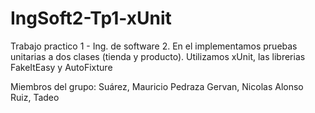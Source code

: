 # IngSoft2-Tp1-xUnit
Trabajo practico 1 - Ing. de software 2. En el implementamos pruebas unitarias a dos clases (tienda y producto). Utilizamos xUnit, las librerias FakeItEasy y AutoFixture

Miembros del grupo:
  Suárez, Mauricio
  Pedraza Gervan, Nicolas
  Alonso Ruiz, Tadeo
